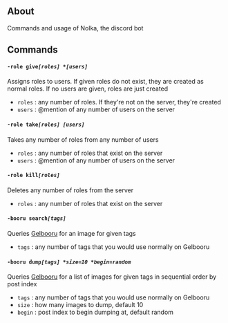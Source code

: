 ## About

Commands and usage of Nolka, the discord bot

## Commands

#### `-role give`_`[roles] *[users]`_

Assigns roles to users. If given roles do not exist, they are created as normal roles. If no users are given, roles are just created

- `roles` : any number of roles. If they're not on the server, they're created
- `users` : @mention of any number of users on the server

#### `-role take`_`[roles] [users]`_

Takes any number of roles from any number of users

- `roles` : any number of roles that exist on the server
- `users` : @mention of any number of users on the server

#### `-role kill`_`[roles]`_

Deletes any number of roles from the server

- `roles` : any number of roles that exist on the server

#### `-booru search`_`[tags]`_

Queries [Gelbooru](http://gelbooru.com) for an image for given tags

- `tags` : any number of tags that you would use normally on Gelbooru

#### `-booru dump`_`[tags] *size=10 *begin=random`_

Queries [Gelbooru](http://gelbooru.com) for a list of images for given tags in sequential order by post index

- `tags` : any number of tags that you would use normally on Gelbooru
- `size` : how many images to dump, default 10
- `begin` : post index to begin dumping at, default random
